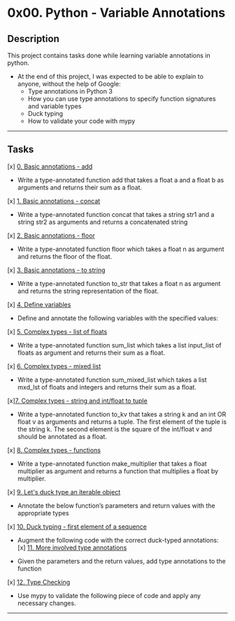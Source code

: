 # 0x00. Python - Variable Annotations

## Description

This project contains tasks done while learning variable annotations in python.

+ At the end of this project, I was expected to be able to explain to anyone, without the help of Google:
   * Type annotations in Python 3
   * How you can use type annotations to specify function signatures and variable types
   * Duck typing
   * How to validate your code with mypy

---
## Tasks

[x] [0. Basic annotations - add](./0-add.py)

+ Write a type-annotated function add that takes a float a and a float b as arguments and returns their sum as a float.

[x] [1. Basic annotations - concat](./1-concat.py)

+ Write a type-annotated function concat that takes a string str1 and a string str2 as arguments and returns a concatenated string

[x] [2. Basic annotations - floor](./2-floor.py)

+ Write a type-annotated function floor which takes a float n as argument and returns the floor of the float.

[x] [3. Basic annotations - to string](./3-to_str.py)

+ Write a type-annotated function to_str that takes a float n as argument and returns the string representation of the float.

[x] [4. Define variables](./4-define_variables.py)

+ Define and annotate the following variables with the specified values:

[x] [5. Complex types - list of floats](./5-sum_list.py)

+ Write a type-annotated function sum_list which takes a list input_list of floats as argument and returns their sum as a float.

[x] [6. Complex types - mixed list](./6-sum_mixed_list.py)

+ Write a type-annotated function sum_mixed_list which takes a list mxd_lst of floats and integers and returns their sum as a float.

[x][7. Complex types - string and int/float to tuple](./7-to_kv.py)

+ Write a type-annotated function to_kv that takes a string k and an int OR float v as arguments and returns a tuple. The first element of the tuple is the string k. The second element is the square of the int/float v and should be annotated as a float.

[x] [8. Complex types - functions](./8-make_multiplier.py)

+ Write a type-annotated function make_multiplier that takes a float multiplier as argument and returns a function that multiplies a float by multiplier.

[x] [9. Let's duck type an iterable object](./9-element_length.py)

+ Annotate the below function’s parameters and return values with the appropriate types

[x] [10. Duck typing - first element of a sequence](./100-safe_first_element.py)

+ Augment the following code with the correct duck-typed annotations:
[x] [11. More involved type annotations](./101-safely_get_value.py)

+ Given the parameters and the return values, add type annotations to the function

[x] [12. Type Checking](./102-type_checking.py)

+ Use mypy to validate the following piece of code and apply any necessary changes.

---
